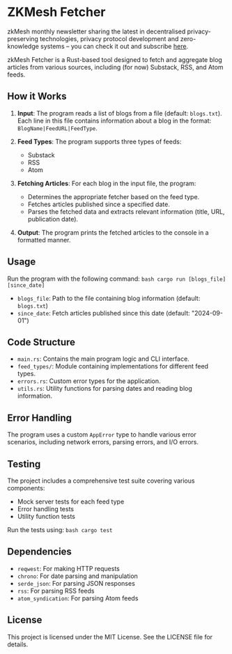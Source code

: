 # ZKMesh Fetcher

zkMesh monthly newsletter sharing the latest in decentralised privacy-preserving technologies, privacy protocol development and zero-knowledge systems – you can check it out and subscribe [here](https://zkmesh.substack.com/).

zkMesh Fetcher is a Rust-based tool designed to fetch and aggregate blog articles from various sources, including (for now) Substack, RSS, and Atom feeds.

## How it Works

1. **Input**: The program reads a list of blogs from a file (default: `blogs.txt`). Each line in this file contains information about a blog in the format: `BlogName|FeedURL|FeedType`.

2. **Feed Types**: The program supports three types of feeds:
   - Substack
   - RSS
   - Atom

3. **Fetching Articles**: For each blog in the input file, the program:
   - Determines the appropriate fetcher based on the feed type.
   - Fetches articles published since a specified date.
   - Parses the fetched data and extracts relevant information (title, URL, publication date).

4. **Output**: The program prints the fetched articles to the console in a formatted manner.

## Usage

Run the program with the following command:
`bash
cargo run [blogs_file] [since_date]
`

- `blogs_file`: Path to the file containing blog information (default: `blogs.txt`)
- `since_date`: Fetch articles published since this date (default: "2024-09-01")

## Code Structure

- `main.rs`: Contains the main program logic and CLI interface.
- `feed_types/`: Module containing implementations for different feed types.
- `errors.rs`: Custom error types for the application.
- `utils.rs`: Utility functions for parsing dates and reading blog information.

## Error Handling

The program uses a custom `AppError` type to handle various error scenarios, including network errors, parsing errors, and I/O errors.

## Testing

The project includes a comprehensive test suite covering various components:
- Mock server tests for each feed type
- Error handling tests
- Utility function tests

Run the tests using:
`bash
cargo test
`

## Dependencies

- `reqwest`: For making HTTP requests
- `chrono`: For date parsing and manipulation
- `serde_json`: For parsing JSON responses
- `rss`: For parsing RSS feeds
- `atom_syndication`: For parsing Atom feeds

## License

This project is licensed under the MIT License. See the LICENSE file for details.